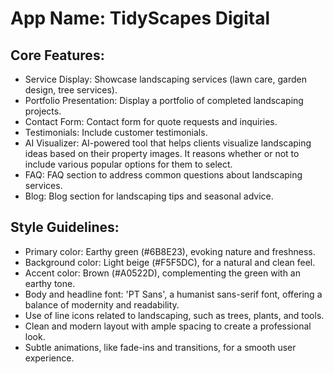# **App Name**: TidyScapes Digital

## Core Features:

- Service Display: Showcase landscaping services (lawn care, garden design, tree services).
- Portfolio Presentation: Display a portfolio of completed landscaping projects.
- Contact Form: Contact form for quote requests and inquiries.
- Testimonials: Include customer testimonials.
- AI Visualizer: AI-powered tool that helps clients visualize landscaping ideas based on their property images. It reasons whether or not to include various popular options for them to select.
- FAQ: FAQ section to address common questions about landscaping services.
- Blog: Blog section for landscaping tips and seasonal advice.

## Style Guidelines:

- Primary color: Earthy green (#6B8E23), evoking nature and freshness.
- Background color: Light beige (#F5F5DC), for a natural and clean feel.
- Accent color: Brown (#A0522D), complementing the green with an earthy tone.
- Body and headline font: 'PT Sans', a humanist sans-serif font, offering a balance of modernity and readability.
- Use of line icons related to landscaping, such as trees, plants, and tools.
- Clean and modern layout with ample spacing to create a professional look.
- Subtle animations, like fade-ins and transitions, for a smooth user experience.